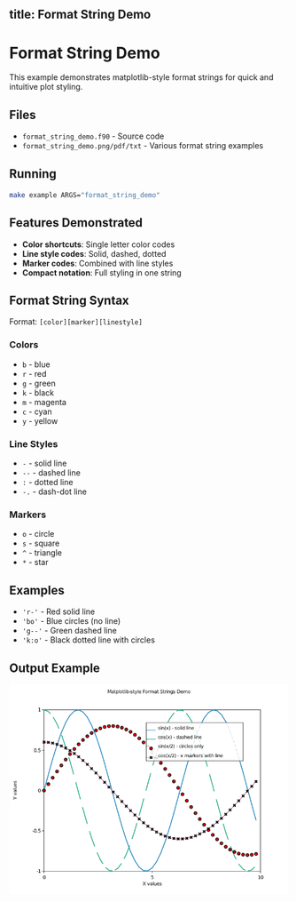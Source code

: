 title: Format String Demo
---

# Format String Demo

This example demonstrates matplotlib-style format strings for quick and intuitive plot styling.

## Files

- `format_string_demo.f90` - Source code
- `format_string_demo.png/pdf/txt` - Various format string examples

## Running

```bash
make example ARGS="format_string_demo"
```

## Features Demonstrated

- **Color shortcuts**: Single letter color codes
- **Line style codes**: Solid, dashed, dotted
- **Marker codes**: Combined with line styles
- **Compact notation**: Full styling in one string

## Format String Syntax

Format: `[color][marker][linestyle]`

### Colors
- `b` - blue
- `r` - red
- `g` - green
- `k` - black
- `m` - magenta
- `c` - cyan
- `y` - yellow

### Line Styles
- `-` - solid line
- `--` - dashed line
- `:` - dotted line
- `-.` - dash-dot line

### Markers
- `o` - circle
- `s` - square
- `^` - triangle
- `*` - star

## Examples

- `'r-'` - Red solid line
- `'bo'` - Blue circles (no line)
- `'g--'` - Green dashed line
- `'k:o'` - Black dotted line with circles

## Output Example

![Format String Demo](../media/examples/format_string_demo.png)

